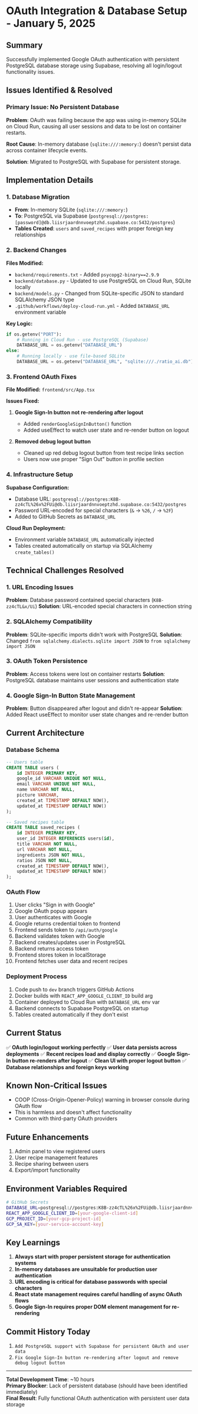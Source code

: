 # OAuth Integration & Database Setup - January 5, 2025

## Summary
Successfully implemented Google OAuth authentication with persistent PostgreSQL database storage using Supabase, resolving all login/logout functionality issues.

## Issues Identified & Resolved

### Primary Issue: No Persistent Database
**Problem**: OAuth was failing because the app was using in-memory SQLite on Cloud Run, causing all user sessions and data to be lost on container restarts.

**Root Cause**: In-memory database (`sqlite:///:memory:`) doesn't persist data across container lifecycle events.

**Solution**: Migrated to PostgreSQL with Supabase for persistent storage.

## Implementation Details

### 1. Database Migration
- **From**: In-memory SQLite (`sqlite:///:memory:`)
- **To**: PostgreSQL via Supabase (`postgresql://postgres:[password]@db.liisrjaardnnvoeptzhd.supabase.co:5432/postgres`)
- **Tables Created**: `users` and `saved_recipes` with proper foreign key relationships

### 2. Backend Changes
**Files Modified:**
- `backend/requirements.txt` - Added `psycopg2-binary==2.9.9`
- `backend/database.py` - Updated to use PostgreSQL on Cloud Run, SQLite locally
- `backend/models.py` - Changed from SQLite-specific JSON to standard SQLAlchemy JSON type
- `.github/workflows/deploy-cloud-run.yml` - Added `DATABASE_URL` environment variable

**Key Logic:**
```python
if os.getenv("PORT"):
    # Running in Cloud Run - use PostgreSQL (Supabase)
    DATABASE_URL = os.getenv("DATABASE_URL")
else:
    # Running locally - use file-based SQLite
    DATABASE_URL = os.getenv("DATABASE_URL", "sqlite:///./ratio_ai.db")
```

### 3. Frontend OAuth Fixes
**File Modified:** `frontend/src/App.tsx`

**Issues Fixed:**
1. **Google Sign-In button not re-rendering after logout**
   - Added `renderGoogleSignInButton()` function
   - Added useEffect to watch user state and re-render button on logout

2. **Removed debug logout button**
   - Cleaned up red debug logout button from test recipe links section
   - Users now use proper "Sign Out" button in profile section

### 4. Infrastructure Setup
**Supabase Configuration:**
- Database URL: `postgresql://postgres:K8B-zz4cTL%26x%2FUi@db.liisrjaardnnvoeptzhd.supabase.co:5432/postgres`
- Password URL-encoded for special characters (`&` → `%26`, `/` → `%2F`)
- Added to GitHub Secrets as `DATABASE_URL`

**Cloud Run Deployment:**
- Environment variable `DATABASE_URL` automatically injected
- Tables created automatically on startup via SQLAlchemy `create_tables()`

## Technical Challenges Resolved

### 1. URL Encoding Issues
**Problem**: Database password contained special characters (`K8B-zz4cTL&x/Ui`)
**Solution**: URL-encoded special characters in connection string

### 2. SQLAlchemy Compatibility
**Problem**: SQLite-specific imports didn't work with PostgreSQL
**Solution**: Changed `from sqlalchemy.dialects.sqlite import JSON` to `from sqlalchemy import JSON`

### 3. OAuth Token Persistence
**Problem**: Access tokens were lost on container restarts
**Solution**: PostgreSQL database maintains user sessions and authentication state

### 4. Google Sign-In Button State Management
**Problem**: Button disappeared after logout and didn't re-appear
**Solution**: Added React useEffect to monitor user state changes and re-render button

## Current Architecture

### Database Schema
```sql
-- Users table
CREATE TABLE users (
    id INTEGER PRIMARY KEY,
    google_id VARCHAR UNIQUE NOT NULL,
    email VARCHAR UNIQUE NOT NULL,
    name VARCHAR NOT NULL,
    picture VARCHAR,
    created_at TIMESTAMP DEFAULT NOW(),
    updated_at TIMESTAMP DEFAULT NOW()
);

-- Saved recipes table
CREATE TABLE saved_recipes (
    id INTEGER PRIMARY KEY,
    user_id INTEGER REFERENCES users(id),
    title VARCHAR NOT NULL,
    url VARCHAR NOT NULL,
    ingredients JSON NOT NULL,
    ratios JSON NOT NULL,
    created_at TIMESTAMP DEFAULT NOW(),
    updated_at TIMESTAMP DEFAULT NOW()
);
```

### OAuth Flow
1. User clicks "Sign in with Google"
2. Google OAuth popup appears
3. User authenticates with Google
4. Google returns credential token to frontend
5. Frontend sends token to `/api/auth/google`
6. Backend validates token with Google
7. Backend creates/updates user in PostgreSQL
8. Backend returns access token
9. Frontend stores token in localStorage
10. Frontend fetches user data and recent recipes

### Deployment Process
1. Code push to `dev` branch triggers GitHub Actions
2. Docker builds with `REACT_APP_GOOGLE_CLIENT_ID` build arg
3. Container deployed to Cloud Run with `DATABASE_URL` env var
4. Backend connects to Supabase PostgreSQL on startup
5. Tables created automatically if they don't exist

## Current Status
✅ **OAuth login/logout working perfectly**
✅ **User data persists across deployments** 
✅ **Recent recipes load and display correctly**
✅ **Google Sign-In button re-renders after logout**
✅ **Clean UI with proper logout button**
✅ **Database relationships and foreign keys working**

## Known Non-Critical Issues
- COOP (Cross-Origin-Opener-Policy) warning in browser console during OAuth flow
- This is harmless and doesn't affect functionality
- Common with third-party OAuth providers

## Future Enhancements
1. Admin panel to view registered users
2. User recipe management features
3. Recipe sharing between users
4. Export/import functionality

## Environment Variables Required
```bash
# GitHub Secrets
DATABASE_URL=postgresql://postgres:K8B-zz4cTL%26x%2FUi@db.liisrjaardnnvoeptzhd.supabase.co:5432/postgres
REACT_APP_GOOGLE_CLIENT_ID=[your-google-client-id]
GCP_PROJECT_ID=[your-gcp-project-id]
GCP_SA_KEY=[your-service-account-key]
```

## Key Learnings
1. **Always start with proper persistent storage for authentication systems**
2. **In-memory databases are unsuitable for production user authentication**
3. **URL encoding is critical for database passwords with special characters**
4. **React state management requires careful handling of async OAuth flows**
5. **Google Sign-In requires proper DOM element management for re-rendering**

## Commit History Today
1. `Add PostgreSQL support with Supabase for persistent OAuth and user data`
2. `Fix Google Sign-In button re-rendering after logout and remove debug logout button`

---
**Total Development Time**: ~10 hours  
**Primary Blocker**: Lack of persistent database (should have been identified immediately)  
**Final Result**: Fully functional OAuth authentication with persistent user data storage
